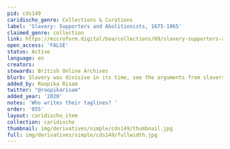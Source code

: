 ```yaml
---
pid: cds149
caridischo_genre: Collections & Curations
label: 'Slavery: Supporters and Abolitionists, 1675-1865'
claimed_genre: collection
link: https://microform.digital/boa/collections/69/slavery-supporters-and-abolitionists-1675-1865
open_access: 'FALSE'
status: Active
language: en
creators:
stewards: British Online Archives
blurb: Slavery was divisive in its time, see the arguments from slavers and protestors
added_by: Roopika Risam
twitter: "@roopikarisam"
added_year: '2020'
notes: 'Who writes their taglines? '
order: '055'
layout: caridischo_item
collection: caridischo
thumbnail: img/derivatives/simple/cds149/thumbnail.jpg
full: img/derivatives/simple/cds149/fullwidth.jpg
---
```

